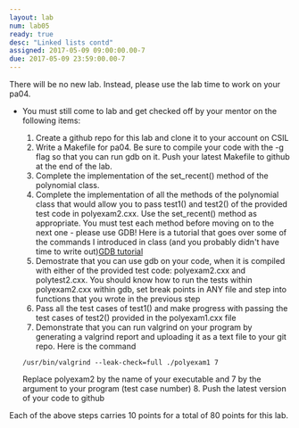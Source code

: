 ```yaml
---
layout: lab
num: lab05
ready: true
desc: "Linked lists contd"
assigned: 2017-05-09 09:00:00.00-7
due: 2017-05-09 23:59:00.00-7
---
```

<div markdown="1">


There will be no new lab. Instead, please use the lab time to work on your pa04.

* You must still come to lab and get checked off by your mentor on the following items:

	1. Create a github repo for this lab and clone it to your account on CSIL
	2. Write a Makefile for pa04. Be sure to compile your code with the -g flag so that you can run gdb on it. Push your latest Makefile to github at the end of the lab.
	3. Complete the implementation of the set_recent() method of the polynomial class.
	4. Complete the implementation of all the methods of the polynomial class that would allow you to pass test1() and test2() of the provided test code in polyexam2.cxx. Use the set_recent() method as appropriate. You must test each method before moving on to the next one - please use GDB! Here is a tutorial that goes over some of the commands I introduced in class (and you probably didn't have time to write out)[GDB tutorial](https://www.cs.umd.edu/~srhuang/teaching/cmsc212/gdb-tutorial-handout.pdf)
	5. Demostrate that you can use gdb on your code, when it is compiled with either of the provided test code: polyexam2.cxx and polytest2.cxx. You should know how to run the tests within polyexam2.cxx within gdb, set break points in ANY file and step into functions that you wrote in the previous step
	6. Pass all the test cases of test1() and make progress with passing the test cases of test2() provided in the polyexam1.cxx file 
	7. Demonstrate that you can run valgrind on your program by generating a valgrind report and uploading it as a text file to your git repo. Here is the command 
	```
	/usr/bin/valgrind --leak-check=full ./polyexam1 7
	```
	Replace polyexam2 by the name of your executable and 7 by the argument to your program (test case number)
	8. Push the latest version of your code to github

Each of the above steps carries 10 points for a total of 80 points for this lab.
